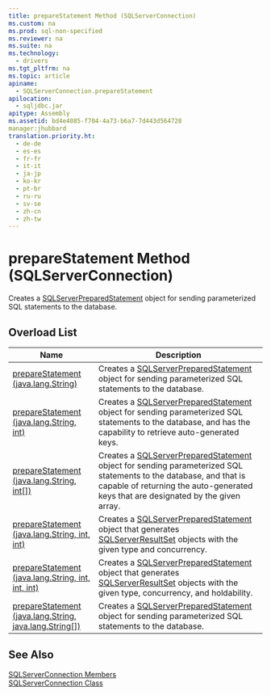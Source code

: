 ```yaml
---
title: prepareStatement Method (SQLServerConnection)
ms.custom: na
ms.prod: sql-non-specified
ms.reviewer: na
ms.suite: na
ms.technology: 
  - drivers
ms.tgt_pltfrm: na
ms.topic: article
apiname: 
  - SQLServerConnection.prepareStatement
apilocation: 
  - sqljdbc.jar
apitype: Assembly
ms.assetid: bd4e4085-f704-4a73-b6a7-7d443d564728
manager:jhubbard
translation.priority.ht: 
  - de-de
  - es-es
  - fr-fr
  - it-it
  - ja-jp
  - ko-kr
  - pt-br
  - ru-ru
  - sv-se
  - zh-cn
  - zh-tw
---
```

# prepareStatement Method (SQLServerConnection)
  Creates a [SQLServerPreparedStatement](../content/SQLServerPreparedStatement-Class.md) object for sending parameterized SQL statements to the database.  
  
## Overload List  
  
|Name|Description|  
|----------|-----------------|  
|[prepareStatement \(java.lang.String\)](../content/prepareStatement-Method--java.lang.String-.md)|Creates a [SQLServerPreparedStatement](../content/SQLServerPreparedStatement-Class.md) object for sending parameterized SQL statements to the database.|  
|[prepareStatement \(java.lang.String, int\)](../content/prepareStatement-Method--java.lang.String--int-.md)|Creates a [SQLServerPreparedStatement](../content/SQLServerPreparedStatement-Class.md) object for sending parameterized SQL statements to the database, and has the capability to retrieve auto\-generated keys.|  
|[prepareStatement \(java.lang.String, int&#91;&#93;\)](../content/prepareStatement-Method--java.lang.String--int[]-.md)|Creates a [SQLServerPreparedStatement](../content/SQLServerPreparedStatement-Class.md) object for sending parameterized SQL statements to the database, and that is capable of returning the auto\-generated keys that are designated by the given array.|  
|[prepareStatement \(java.lang.String, int, int\)](../content/prepareStatement-Method--java.lang.String--int--int-.md)|Creates a [SQLServerPreparedStatement](../content/SQLServerPreparedStatement-Class.md) object that generates [SQLServerResultSet](../content/SQLServerResultSet-Class.md) objects with the given type and concurrency.|  
|[prepareStatement \(java.lang.String, int, int, int\)](../content/prepareStatement-Method--java.lang.String--int--int--int-.md)|Creates a [SQLServerPreparedStatement](../content/SQLServerPreparedStatement-Class.md) object that generates [SQLServerResultSet](../content/SQLServerResultSet-Class.md) objects with the given type, concurrency, and holdability.|  
|[prepareStatement \(java.lang.String, java.lang.String&#91;&#93;\)](../content/prepareStatement-Method--java.lang.String--java.lang.String-.md)|Creates a [SQLServerPreparedStatement](../content/SQLServerPreparedStatement-Class.md) object for sending parameterized SQL statements to the database.|  
  
## See Also  
 [SQLServerConnection Members](../content/SQLServerConnection-Members.md)   
 [SQLServerConnection Class](../content/SQLServerConnection-Class.md)  
  
  